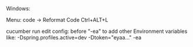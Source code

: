 

Windows:

Menu: code -> Reformat Code
Ctrl+ALT+L


cucumber run edit config:
before "-ea" to add other Environment variables like:
-Dspring.profiles.active=dev -Dtoken="eyaa..." -ea



